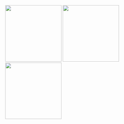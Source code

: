 <div>
  <img height="180em" src="https://github-readme-stats.vercel.app/api?username=FelipeRotermel&show_icons=true&theme=radical" />
  <img height="180em" src="https://github-readme-stats.vercel.app/api/top-langs/?username=FelipeRotermel&layout=compact&langs_count=7&theme=radical" />
  <img height="180em" widht="100%" src="https://steamuserimages-a.akamaihd.net/ugc/1749057631224170418/9CFF83AC64D215F2BABA04A27DAFD0FA4A0B532C/?imw=637&imh=358&ima=fit&impolicy=Letterbox&imcolor=%23000000&letterbox=true" />
</div>
